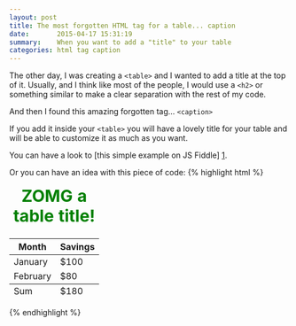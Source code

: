 ```yaml
---
layout: post
title: The most forgotten HTML tag for a table... caption
date:       2015-04-17 15:31:19
summary:    When you want to add a "title" to your table
categories: html tag caption
---
```


The other day, I was creating a `<table>` and I wanted to add a title at the top of it.
Usually, and I think like most of the people, I would use a `<h2>` or something similar to make a clear separation with the rest of my code.

And then I found this amazing forgotten tag... `<caption>`

If you add it inside your `<table>` you will have a lovely title for your table and will be able to customize it as much as you want.

You can have a look to [this simple example on JS Fiddle] [1].

Or you can have an idea with this piece of code:
{% highlight html %}
 <table style="width:400px">
     <caption style="font-weight:bold; font-size:30px; color:green;">ZOMG a table title!</caption>
 <thead>
  <tr>
     <th>Month</th>
     <th>Savings</th>
  </tr>
 </thead>
 <tfoot>
  <tr>
     <td>Sum</td>
     <td>$180</td>
  </tr>
 </tfoot>
 <tbody>
  <tr>
     <td>January</td>
     <td>$100</td>
  </tr>
  <tr>
     <td>February</td>
     <td>$80</td>
  </tr>
 </tbody>
</table> 
{% endhighlight %}

  [1]: http://jsfiddle.net/vatweb/q4zk5pdn/